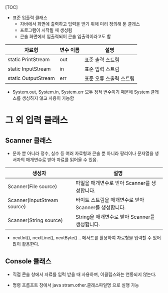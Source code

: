 [TOC]

- 표준 입출력 클래스
  - 자바에서 화면에 출력하고 입력을 받기 위해 미리 정의해 둔 클래스
  - 프로그램이 시작될 때 생성됨
  - 콘솔 화면에서 입출력되어 콘솔 입출력이라고도 함

| 자료형              | 변수 이름 | 설명                    |
| ------------------- | --------- | ----------------------- |
| static PrintStream  | out       | 표준 출력 스트림        |
| static InputStream  | in        | 표준 입력 스트림        |
| static OutputStream | err       | 표준 오류 스출력 스트림 |

- System.out, System.in, System.err 모두 정적 변수이기 때문에 System 클래스를 생성하지 않고 사용이 가능함



# 그 외 입력 클래스



## Scanner 클래스

- 문자 뿐 아니라 정수, 실수 등 여러 자료형과 콘솔 뿐 아니라 팡리이나 문자열을 생서자의 매개변수로 받아 자료를 읽어올 수 있음.

| 생성자                      | 설명                                                  |
| --------------------------- | ----------------------------------------------------- |
| Scanner(File source)        | 파일을 매개변수로 받아 Scanner를 생성합니다.          |
| Scanner(InputStream source) | 바이트 스트림을 매개변수로 받아 Scanner를 생성합니다. |
| Scanner(String source)      | String을 매개변수로 받아 Scanner를 생성합니다.        |

- nextInt(), nextLine(), nextByte() .. 메서드를 활용하여 자료형을 입력할 수 있어 많이 활용한다.



## Console 클래스

- 직접 콘솔 창에서 자료를 입력 받을 때 사용하며, 이클립스와는 연동되지 않는다.

- 명령 프롬프트 창에서 java stram.other.클래스파일명 으로 실행 가능



